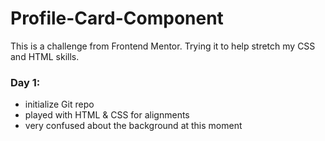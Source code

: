# Profile-Card-Component

This is a challenge from Frontend Mentor.  Trying it to help stretch my CSS and HTML skills.

### Day 1:  
 * initialize Git repo
 * played with HTML & CSS for alignments
 * very confused about the background at this moment
